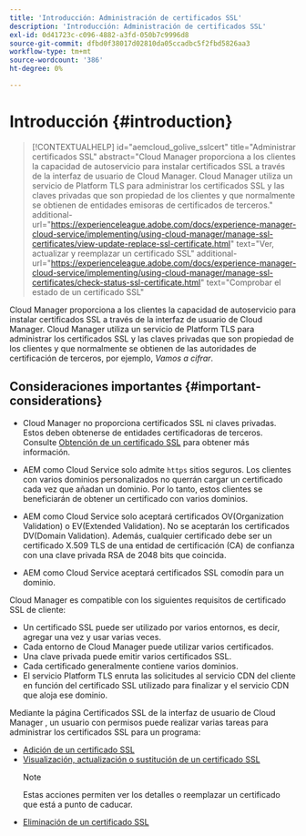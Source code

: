 ```yaml
---
title: 'Introducción: Administración de certificados SSL'
description: 'Introducción: Administración de certificados SSL'
exl-id: 0d41723c-c096-4882-a3fd-050b7c9996d8
source-git-commit: dfbd0f38017d02810da05ccadbc5f2fbd5826aa3
workflow-type: tm+mt
source-wordcount: '386'
ht-degree: 0%

---
```


# Introducción {#introduction}

>[!CONTEXTUALHELP]
>id="aemcloud_golive_sslcert"
>title="Administrar certificados SSL"
>abstract="Cloud Manager proporciona a los clientes la capacidad de autoservicio para instalar certificados SSL a través de la interfaz de usuario de Cloud Manager. Cloud Manager utiliza un servicio de Platform TLS para administrar los certificados SSL y las claves privadas que son propiedad de los clientes y que normalmente se obtienen de entidades emisoras de certificados de terceros."
>additional-url="https://experienceleague.adobe.com/docs/experience-manager-cloud-service/implementing/using-cloud-manager/manage-ssl-certificates/view-update-replace-ssl-certificate.html" text="Ver, actualizar y reemplazar un certificado SSL"
>additional-url="https://experienceleague.adobe.com/docs/experience-manager-cloud-service/implementing/using-cloud-manager/manage-ssl-certificates/check-status-ssl-certificate.html" text="Comprobar el estado de un certificado SSL"


Cloud Manager proporciona a los clientes la capacidad de autoservicio para instalar certificados SSL a través de la interfaz de usuario de Cloud Manager. Cloud Manager utiliza un servicio de Platform TLS para administrar los certificados SSL y las claves privadas que son propiedad de los clientes y que normalmente se obtienen de las autoridades de certificación de terceros, por ejemplo, *Vamos a cifrar*.

## Consideraciones importantes {#important-considerations}

* Cloud Manager no proporciona certificados SSL ni claves privadas. Estos deben obtenerse de entidades certificadoras de terceros. Consulte [Obtención de un certificado SSL](/help/implementing/cloud-manager/managing-ssl-certifications/get-ssl-certificate.md) para obtener más información.

* AEM como Cloud Service solo admite `https` sitios seguros. Los clientes con varios dominios personalizados no querrán cargar un certificado cada vez que añadan un dominio. Por lo tanto, estos clientes se beneficiarán de obtener un certificado con varios dominios.

* AEM como Cloud Service solo aceptará certificados OV(Organization Validation) o EV(Extended Validation). No se aceptarán los certificados DV(Domain Validation). Además, cualquier certificado debe ser un certificado X.509 TLS de una entidad de certificación (CA) de confianza con una clave privada RSA de 2048 bits que coincida.

* AEM como Cloud Service aceptará certificados SSL comodín para un dominio.

Cloud Manager es compatible con los siguientes requisitos de certificado SSL de cliente:

* Un certificado SSL puede ser utilizado por varios entornos, es decir, agregar una vez y usar varias veces.
* Cada entorno de Cloud Manager puede utilizar varios certificados.
* Una clave privada puede emitir varios certificados SSL.
* Cada certificado generalmente contiene varios dominios.
* El servicio Platform TLS enruta las solicitudes al servicio CDN del cliente en función del certificado SSL utilizado para finalizar y el servicio CDN que aloja ese dominio.

Mediante la página Certificados SSL de la interfaz de usuario de Cloud Manager , un usuario con permisos puede realizar varias tareas para administrar los certificados SSL para un programa:

* [Adición de un certificado SSL](/help/implementing/cloud-manager/managing-ssl-certifications/add-ssl-certificate.md)
* [Visualización, actualización o sustitución de un certificado SSL](/help/implementing/cloud-manager/managing-ssl-certifications/view-update-replace-ssl-certificate.md)
   >[!NOTE]
   >Estas acciones permiten ver los detalles o reemplazar un certificado que está a punto de caducar.
* [Eliminación de un certificado SSL](/help/implementing/cloud-manager/managing-ssl-certifications/delete-ssl-certificate.md)

